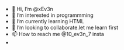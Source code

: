 - 👋 Hi, I’m @xEv3n
- 👀 I’m interested in programmming
- 🌱 I’m currently learning HTML
- 💞️ I’m looking to collaborate.let me learn first
- 📫 How to reach me @10_ev3n_7 insta
- 

<!---
xEv3n/xEv3n is a ✨ special ✨ repository because its `README.md` (this file) appears on your GitHub profile.
You can click the Preview link to take a look at your changes.
--->
